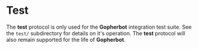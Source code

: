 # Test

The **test** protocol is only used for the **Gopherbot** integration test suite. See the `test/` subdirectory for details on it's operation. The **test** protocol will also remain supported for the life of **Gopherbot**.